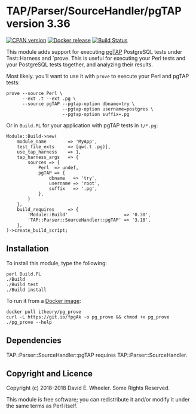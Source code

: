 TAP/Parser/SourceHandler/pgTAP version 3.36
===========================================

[![CPAN version](https://badge.fury.io/pl/TAP-Parser-SourceHandler-pgTAP.svg)](https://badge.fury.io/pl/TAP-Parser-SourceHandler-pgTAP)
[![Docker release](https://images.microbadger.com/badges/version/itheory/pg_prove.svg)](https://hub.docker.com/r/itheory/pg_prove/)
[![Build Status](https://github.com/theory/tap-parser-sourcehandler-pgtap/workflows/CI/badge.svg)](https://github.com/theory/tap-parser-sourcehandler-pgtap/actions)

This module adds support for executing [pgTAP](https://pgtap.org/) PostgreSQL
tests under Test::Harness and `prove. This is useful for executing your Perl
tests and your PostgreSQL tests together, and analyzing their results.

Most likely. you'll want to use it with `prove` to execute your Perl and
pgTAP tests:

    prove --source Perl \
          --ext .t --ext .pg \
          --source pgTAP --pgtap-option dbname=try \
                         --pgtap-option username=postgres \
                         --pgtap-option suffix=.pg

Or in `Build.PL` for your application with pgTAP tests in `t/*.pg`:

    Module::Build->new(
        module_name        => 'MyApp',
        test_file_exts     => [qw(.t .pg)],
        use_tap_harness    => 1,
        tap_harness_args   => {
            sources => {
                Perl  => undef,
                pgTAP => {
                    dbname   => 'try',
                    username => 'root',
                    suffix   => '.pg',
                },
            }
        },
        build_requires     => {
            'Module::Build'                     => '0.30',
            'TAP::Parser::SourceHandler::pgTAP' => '3.18',
        },
    )->create_build_script;

Installation
------------

To install this module, type the following:

    perl Build.PL
    ./Build
    ./Build test
    ./Build install

To run it from a [Docker image](https://hub.docker.com/r/itheory/pg_prove/):

    docker pull itheory/pg_prove
    curl -L https://git.io/fpgAk -o pg_prove && chmod +x pg_prove
    ./pg_prove --help

Dependencies
------------

TAP::Parser::SourceHandler::pgTAP requires TAP::Parser::SourceHandler.

Copyright and Licence
---------------------

Copyright (c) 2018-2018 David E. Wheeler. Some Rights Reserved.

This module is free software; you can redistribute it and/or modify it under
the same terms as Perl itself.
